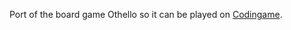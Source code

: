 Port of the board game Othello so it can be played on [Codingame](https://www.codingame.com/multiplayer/bot-programming/othello-1).
